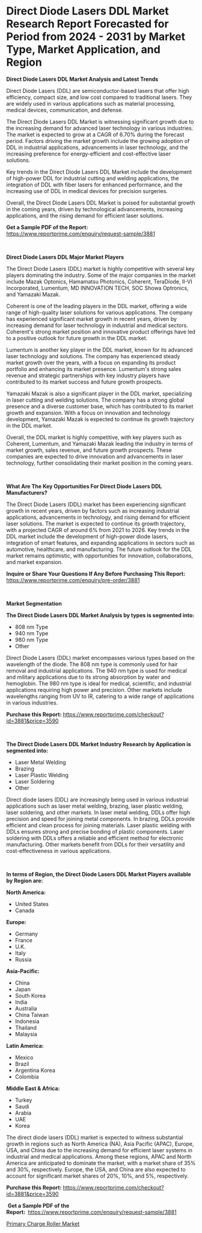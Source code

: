 <p><h1>Direct Diode Lasers DDL Market Research Report Forecasted for Period from 2024 -  2031 by Market Type, Market Application, and Region</h1></p><p><strong>Direct Diode Lasers DDL Market Analysis and Latest Trends</strong></p>
<p><p>Direct Diode Lasers (DDL) are semiconductor-based lasers that offer high efficiency, compact size, and low cost compared to traditional lasers. They are widely used in various applications such as material processing, medical devices, communication, and defense.</p><p>The Direct Diode Lasers DDL Market is witnessing significant growth due to the increasing demand for advanced laser technology in various industries. The market is expected to grow at a CAGR of 6.70% during the forecast period. Factors driving the market growth include the growing adoption of DDL in industrial applications, advancements in laser technology, and the increasing preference for energy-efficient and cost-effective laser solutions.</p><p>Key trends in the Direct Diode Lasers DDL Market include the development of high-power DDL for industrial cutting and welding applications, the integration of DDL with fiber lasers for enhanced performance, and the increasing use of DDL in medical devices for precision surgeries.</p><p>Overall, the Direct Diode Lasers DDL Market is poised for substantial growth in the coming years, driven by technological advancements, increasing applications, and the rising demand for efficient laser solutions.</p></p>
<p><strong>Get a Sample PDF of the Report:&nbsp;</strong> <a href="https://www.reportprime.com/enquiry/request-sample/3881">https://www.reportprime.com/enquiry/request-sample/3881</a></p>
<p>&nbsp;</p>
<p><strong>Direct Diode Lasers DDL Major Market Players</strong></p>
<p><p>The Direct Diode Lasers (DDL) market is highly competitive with several key players dominating the industry. Some of the major companies in the market include Mazak Optonics, Hamamatsu Photonics, Coherent, TeraDiode, II-VI Incorporated, Lumentum, MD INNOVATION TECH, SOC Showa Optronics, and Yamazaki Mazak.</p><p>Coherent is one of the leading players in the DDL market, offering a wide range of high-quality laser solutions for various applications. The company has experienced significant market growth in recent years, driven by increasing demand for laser technology in industrial and medical sectors. Coherent's strong market position and innovative product offerings have led to a positive outlook for future growth in the DDL market.</p><p>Lumentum is another key player in the DDL market, known for its advanced laser technology and solutions. The company has experienced steady market growth over the years, with a focus on expanding its product portfolio and enhancing its market presence. Lumentum's strong sales revenue and strategic partnerships with key industry players have contributed to its market success and future growth prospects.</p><p>Yamazaki Mazak is also a significant player in the DDL market, specializing in laser cutting and welding solutions. The company has a strong global presence and a diverse customer base, which has contributed to its market growth and expansion. With a focus on innovation and technology development, Yamazaki Mazak is expected to continue its growth trajectory in the DDL market.</p><p>Overall, the DDL market is highly competitive, with key players such as Coherent, Lumentum, and Yamazaki Mazak leading the industry in terms of market growth, sales revenue, and future growth prospects. These companies are expected to drive innovation and advancements in laser technology, further consolidating their market position in the coming years.</p></p>
<p>&nbsp;</p>
<p><strong>What Are The Key Opportunities For Direct Diode Lasers DDL Manufacturers?</strong></p>
<p><p>The Direct Diode Lasers (DDL) market has been experiencing significant growth in recent years, driven by factors such as increasing industrial applications, advancements in technology, and rising demand for efficient laser solutions. The market is expected to continue its growth trajectory, with a projected CAGR of around 6% from 2021 to 2026. Key trends in the DDL market include the development of high-power diode lasers, integration of smart features, and expanding applications in sectors such as automotive, healthcare, and manufacturing. The future outlook for the DDL market remains optimistic, with opportunities for innovation, collaborations, and market expansion.</p></p>
<p><strong>Inquire or Share Your Questions If Any Before Purchasing This Report:</strong> <a href="https://www.reportprime.com/enquiry/pre-order/3881">https://www.reportprime.com/enquiry/pre-order/3881</a></p>
<p>&nbsp;</p>
<p><strong>Market Segmentation</strong></p>
<p><strong>The Direct Diode Lasers DDL Market Analysis by types is segmented into:</strong></p>
<p><ul><li>808 nm Type</li><li>940 nm Type</li><li>980 nm Type</li><li>Other</li></ul></p>
<p><p>Direct Diode Lasers (DDL) market encompasses various types based on the wavelength of the diode. The 808 nm type is commonly used for hair removal and industrial applications. The 940 nm type is used for medical and military applications due to its strong absorption by water and hemoglobin. The 980 nm type is ideal for medical, scientific, and industrial applications requiring high power and precision. Other markets include wavelengths ranging from UV to IR, catering to a wide range of applications in various industries.</p></p>
<p><strong>Purchase this Report:&nbsp;</strong><a href="https://www.reportprime.com/checkout?id=3881&price=3590">https://www.reportprime.com/checkout?id=3881&price=3590</a></p>
<p>&nbsp;</p>
<p><strong>The Direct Diode Lasers DDL Market Industry Research by Application is segmented into:</strong></p>
<p><ul><li>Laser Metal Welding</li><li>Brazing</li><li>Laser Plastic Welding</li><li>Laser Soldering</li><li>Other</li></ul></p>
<p><p>Direct diode lasers (DDL) are increasingly being used in various industrial applications such as laser metal welding, brazing, laser plastic welding, laser soldering, and other markets. In laser metal welding, DDLs offer high precision and speed for joining metal components. In brazing, DDLs provide efficient and clean process for joining materials. Laser plastic welding with DDLs ensures strong and precise bonding of plastic components. Laser soldering with DDLs offers a reliable and efficient method for electronic manufacturing. Other markets benefit from DDLs for their versatility and cost-effectiveness in various applications.</p></p>
<p>&nbsp;</p>
<p><strong>In terms of Region, the Direct Diode Lasers DDL Market Players available by Region are:</strong></p>
<p>
    <p> <strong> North America: </strong>
        <ul>
            <li>United States</li>
            <li>Canada</li>
        </ul>
        </p> 
    <p> <strong> Europe: </strong>
        <ul>
            <li>Germany</li>
            <li>France</li>
            <li>U.K.</li>
            <li>Italy</li>
            <li>Russia</li>
        </ul>
        </p> 
    <p> <strong> Asia-Pacific: </strong>
        <ul>
            <li>China</li>
            <li>Japan</li>
            <li>South Korea</li>
            <li>India</li>
            <li>Australia</li>
            <li>China Taiwan</li>
            <li>Indonesia</li>
            <li>Thailand</li>
            <li>Malaysia</li>
        </ul>
        </p> 
    <p> <strong> Latin America: </strong>
        <ul>
            <li>Mexico</li>
            <li>Brazil</li>
            <li>Argentina Korea</li>
            <li>Colombia</li>
        </ul>
        </p> 
    <p> <strong> Middle East & Africa: </strong>
        <ul>
            <li>Turkey</li>
            <li>Saudi</li>
            <li>Arabia</li>
            <li>UAE</li>
            <li>Korea</li>
        </ul>
    </p>
    </p>
<p><p>The direct diode lasers (DDL) market is expected to witness substantial growth in regions such as North America (NA), Asia Pacific (APAC), Europe, USA, and China due to the increasing demand for efficient laser systems in industrial and medical applications. Among these regions, APAC and North America are anticipated to dominate the market, with a market share of 35% and 30%, respectively. Europe, the USA, and China are also expected to account for significant market shares of 20%, 10%, and 5%, respectively.</p></p>
<p><strong>Purchase this Report: </strong><a href="https://www.reportprime.com/checkout?id=3881&price=3590">https://www.reportprime.com/checkout?id=3881&price=3590</a></p>
<p>&nbsp;<strong>Get a Sample PDF of the Report:&nbsp;&nbsp;</strong><a href="https://www.reportprime.com/enquiry/request-sample/3881">https://www.reportprime.com/enquiry/request-sample/3881</a></p>
<p><strong></strong></p>
<p><p><a href="https://github.com/santosh758595/Market-Research-Report-List-4/blob/main/primary-charge-roller-market.md">Primary Charge Roller Market</a></p></p>